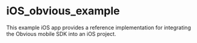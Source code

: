 # iOS_obvious_example
This example iOS app provides a reference implementation for integrating the Obvious mobile SDK into an iOS project.